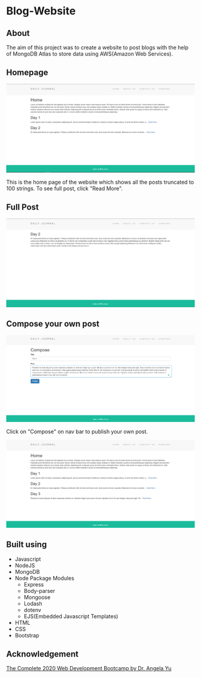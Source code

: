 # Blog-Website

## About
The aim of this project was to create a website to post blogs with the help of MongoDB Atlas to store data using AWS(Amazon Web Services).

## Homepage
![img1](https://github.com/saloni-15/Blog-Website/blob/main/pictures/img1.PNG)

This is the home page of the website which shows all the posts truncated to 100 strings.
To see full post, click "Read More".

## Full Post
![img2](https://github.com/saloni-15/Blog-Website/blob/main/pictures/img2.PNG)

## Compose your own post
![img3](https://github.com/saloni-15/Blog-Website/blob/main/pictures/img3.PNG)

Click on "Compose" on nav bar to publish your own post.

![img4](https://github.com/saloni-15/Blog-Website/blob/main/pictures/img4.PNG)

## Built using
* Javascript
* NodeJS
* MongoDB
* Node Package Modules
  * Express
  * Body-parser
  * Mongoose
  * Lodash
  * dotenv
  * EJS(Embedded Javascript Templates)
* HTML
* CSS
* Bootstrap

## Acknowledgement
[The Complete 2020 Web Development Bootcamp by Dr. Angela Yu](https://www.udemy.com/course/the-complete-web-development-bootcamp/)